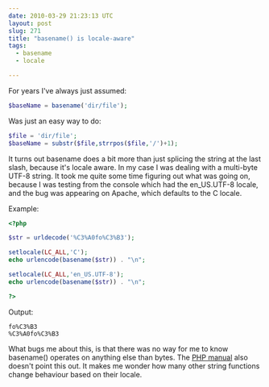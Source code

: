 ```yaml
---
date: 2010-03-29 21:23:13 UTC
layout: post
slug: 271
title: "basename() is locale-aware"
tags:
  - basename
  - locale

---
```

<p>For years I've always just assumed:</p>

```php
$baseName = basename('dir/file');
```

<p>Was just an easy way to do:</p>

```php
$file = 'dir/file';
$baseName = substr($file,strrpos($file,'/')+1);

```

<p>It turns out basename does a bit more than just splicing the string at the last slash, because it's locale aware. In my case I was dealing with a multi-byte UTF-8 string. It took me quite some time figuring out what was going on, because I was testing from the console which had the en_US.UTF-8 locale, and the bug was appearing on Apache, which defaults to the C locale.</p>

<p>Example:</p>

```php
<?php

$str = urldecode('%C3%A0fo%C3%B3');

setlocale(LC_ALL,'C');
echo urlencode(basename($str)) . "\n";

setlocale(LC_ALL,'en_US.UTF-8');
echo urlencode(basename($str)) . "\n";

?>
```

<p>Output:</p>

```
fo%C3%B3
%C3%A0fo%C3%B3
```

<p>What bugs me about this, is that there was no way for me to know basename() operates on anything else than bytes. The <a href="http://kr2.php.net/manual/en/function.basename.php">PHP manual</a> also doesn't point this out. It makes me wonder how many other string functions change behaviour based on their locale.</p>
